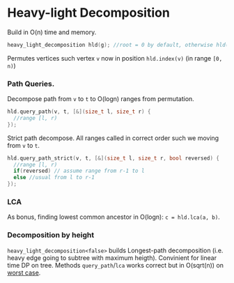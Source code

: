 # Heavy-light Decomposition
Build in O(n) time and memory.

```c++
heavy_light_decomposition hld(g); //root = 0 by default, otherwise hld(g, root)
```

Permutes vertices such vertex `v` now in position `hld.index(v)` (in range `[0, n)`)

### Path Queries. 
Decompose path from `v` to `t` to O(logn) ranges from permutation.
```c++
hld.query_path(v, t, [&](size_t l, size_t r) {
  //range [l, r)
});
```

Strict path decompose. All ranges called in correct order such we moving from `v` to `t`.
```c++
hld.query_path_strict(v, t, [&](size_t l, size_t r, bool reversed) {
  //range [l, r)
  if(reversed) // assume range from r-1 to l
  else //usual from l to r-1
});
```

### LCA
As bonus, finding lowest common ancestor in O(logn): `c = hld.lca(a, b)`.

### Decomposition by height
`heavy_light_decomposition<false>` builds Longest-path decomposition (i.e. heavy edge going to subtree with maximum heigth). 
Convinient for linear time DP on tree. 
Methods `query_path`/`lca` works correct but in O(sqrt(n)) on [worst case](https://codeforces.com/blog/entry/75410).
